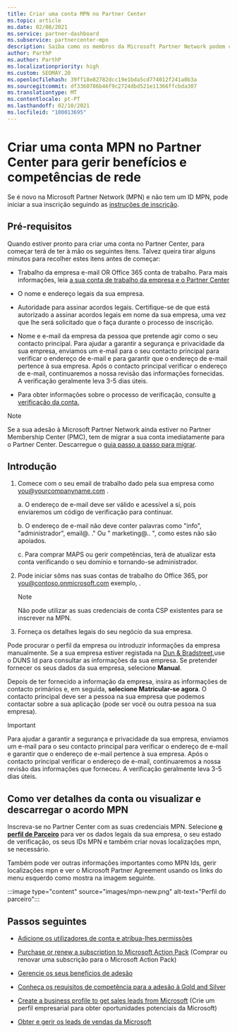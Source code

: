 ```yaml
---
title: Criar uma conta MPN no Partner Center
ms.topic: article
ms.date: 02/08/2021
ms.service: partner-dashboard
ms.subservice: partnercenter-mpn
description: Saiba como os membros da Microsoft Partner Network podem criar uma conta Partner Center para gerir os seus benefícios e competências de rede.
author: ParthP
ms.author: ParthP
ms.localizationpriority: high
ms.custom: SEOMAY.20
ms.openlocfilehash: 39ff18e82782dcc19e1bda5cd774012f241a0b3a
ms.sourcegitcommit: df3360786b46f9c2724dbd521e11366ffcbda307
ms.translationtype: MT
ms.contentlocale: pt-PT
ms.lasthandoff: 02/10/2021
ms.locfileid: "100013695"
---
```

# <a name="create-an-mpn-account-in-partner-center-to-manage-network-benefits-and-competencies"></a>Criar uma conta MPN no Partner Center para gerir benefícios e competências de rede


Se é novo na Microsoft Partner Network (MPN) e não tem um ID MPN, pode iniciar a sua inscrição seguindo as [instruções de inscrição](https://partner.microsoft.com/dashboard/account/v3/enrollment/introduction/partnership).

## <a name="prerequisites"></a>Pré-requisitos 

Quando estiver pronto para criar uma conta no Partner Center, para começar terá de ter à mão os seguintes itens.  Talvez queira tirar alguns minutos para recolher estes itens antes de começar:

- Trabalho da empresa e-mail OR Office 365 conta de trabalho. Para mais informações, leia [a sua conta de trabalho da empresa e o Partner Center](azure-active-directory-tenants-and-partner-center.md) 
 
- O nome e endereço legais da sua empresa.

- Autoridade para assinar acordos legais. Certifique-se de que está autorizado a assinar acordos legais em nome da sua empresa, uma vez que lhe será solicitado que o faça durante o processo de inscrição.

- Nome e e-mail da empresa da pessoa que pretende agir como o seu contacto principal. Para ajudar a garantir a segurança e privacidade da sua empresa, enviamos um e-mail para o seu contacto principal para verificar o endereço de e-mail e para garantir que o endereço de e-mail pertence à sua empresa. Após o contacto principal verificar o endereço de e-mail, continuaremos a nossa revisão das informações fornecidas. A verificação geralmente leva 3-5 dias úteis. 

- Para obter informações sobre o processo de verificação, consulte [a verificação da conta.](verification-responses.md)

>[!NOTE]
>Se a sua adesão à Microsoft Partner Network ainda estiver no Partner Membership Center (PMC), tem de migrar a sua conta imediatamente para o Partner Center. Descarregue o [guia passo a passo para migrar](https://assetsprod.microsoft.com/mpn/migrate-pmc-pc-mpa-guide.pptx).

## <a name="get-started"></a>Introdução

1. Comece com o seu email de trabalho dado pela sua empresa como you@yourcompanyname.com .
 
    a.  O endereço de e-mail deve ser válido e acessível a si, pois enviaremos um código de verificação para continuar.

    b.  O endereço de e-mail não deve conter palavras como "info", "administrador", email@. ." Ou " marketing@.. ", como estes não são apoiados.

    c.  Para comprar MAPS ou gerir competências, terá de atualizar esta conta verificando o seu domínio e tornando-se administrador. 

2. Pode iniciar sôms nas suas contas de trabalho do Office 365, por you@contoso.onmicrosoft.com exemplo, .

   >[!NOTE]
   > Não pode utilizar as suas credenciais de conta CSP existentes para se inscrever na MPN.

3. Forneça os detalhes legais do seu negócio da sua empresa.

Pode procurar o perfil da empresa ou introduzir informações da empresa manualmente. Se a sua empresa estiver registada na [Dun & Bradstreet,](https://partner.microsoft.com/marketing/usisvshowcase/dunandbrad)use o DUNS Id para consultar as informações da sua empresa. Se pretender fornecer os seus dados da sua empresa, selecione **Manual**.

Depois de ter fornecido a informação da empresa, insira as informações de contacto primários e, em seguida, **selecione Matricular-se agora**.
O contacto principal deve ser a pessoa na sua empresa que podemos contactar sobre a sua aplicação (pode ser você ou outra pessoa na sua empresa).

>[!IMPORTANT]
>Para ajudar a garantir a segurança e privacidade da sua empresa, enviamos um e-mail para o seu contacto principal para verificar o endereço de e-mail e garantir que o endereço de e-mail pertence à sua empresa. Após o contacto principal verificar o endereço de e-mail, continuaremos a nossa revisão das informações que forneceu. A verificação geralmente leva 3-5 dias úteis. 

## <a name="how-to-view-account-details-or-view-and-download-the-mpn-agreement"></a>Como ver detalhes da conta ou visualizar e descarregar o acordo MPN

Inscreva-se no Partner Center com as suas credenciais MPN. Selecione [**o perfil de Parceiro**](https://partner.microsoft.com/pcv/accountsettings/connectedpartnerprofile) para ver os dados legais da sua empresa, o seu estado de verificação, os seus IDs MPN e também criar novas localizações mpn, se necessário. 

Também pode ver outras informações importantes como MPN Ids, gerir localizações mpn e ver o Microsoft Partner Agreement usando os links do menu esquerdo como mostra na imagem seguinte.

:::image type="content" source="images/mpn-new.png" alt-text="Perfil do parceiro":::


## <a name="next-steps"></a>Passos seguintes

-   [Adicione os utilizadores de conta e atribua-lhes permissões](create-user-accounts-and-set-permissions.md)

-   [Purchase or renew a subscription to Microsoft Action Pack](mpn-get-action-pack.md) (Comprar ou renovar uma subscrição para o Microsoft Action Pack)

-   [Gerencie os seus benefícios de adesão](manage-your-partner-network-benefits.md)

-   [Conheça os requisitos de competência para a adesão à Gold and Silver](https://partner.microsoft.com/membership/competencies)

-   [Create a business profile to get sales leads from Microsoft](create-a-marketing-profile.md) (Crie um perfil empresarial para obter oportunidades potenciais da Microsoft)

-   [Obter e gerir os leads de vendas da Microsoft](manage-leads.md)
